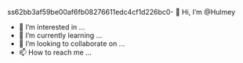 ss62bb3af59be00af6fb08276611edc4cf1d226bc0- 👋 Hi, I’m @Hulmey
- 👀 I’m interested in ...
- 🌱 I’m currently learning ...
- 💞️ I’m looking to collaborate on ...
- 📫 How to reach me ...

<!---
Hulmey/Hulmey is a ✨ special ✨ repository because its `README.md` (this file) appears on your GitHub profile.
You can click the Preview link to take a look at your changes.
--->

